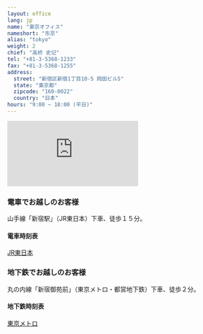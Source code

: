 ```yaml
---
layout: office
lang: jp
name: "東京オフィス"
nameshort: "东京"
alias: "tokyo"
weight: 2
chief: "高桥 史记"
tel: "+81-3-5368-1233"
fax: "+81-3-5368-1255"
address:
  street: "新宿区新宿1丁目10-5 岡田ビル5"
  state: "東京都"
  zipcode: "160-0022"
  country: "日本"
hours: "9:00 ~ 18:00 (平日)"
---
```


<iframe src="https://www.google.com/maps/embed?pb=!1m14!1m8!1m3!1d6481.085525349333!2d139.713298!3d35.688259!3m2!1i1024!2i768!4f13.1!3m3!1m2!1s0x60188ce98e35e175%3A0x15b252415d8f419b!2zSmFwYW4sIOOAkjE2MC0wMDIyIFTFjWt5xY0tdG8sIFNoaW5qdWt1LWt1LCBTaGluanVrdSwgMSBDaG9tZeKIkjEwLCDlsqHnlLDjg5Pjg6s!5e0!3m2!1sen!2sjp!4v1474153729988" frameborder="0" style="border:0" allowfullscreen class="center-block googlemap"></iframe>

### 電車でお越しのお客様
山手線「新宿駅」（JR東日本）下車、徒歩１５分。

#### 電車時刻表
[JR東日本](http://www.jreast-timetable.jp/)

### 地下鉄でお越しのお客様
丸の内線「新宿御苑前」（東京メトロ・都営地下鉄）下車、徒歩２分。

#### 地下鉄時刻表
[東京メトロ](http://www.tokyometro.jp/station/)
